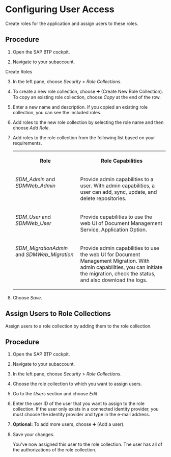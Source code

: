 <!-- loio66e4071b01be4c02bb3733afb0ffb558 -->

<link rel="stylesheet" type="text/css" href="../css/sap-icons.css"/>

# Configuring User Access

Create roles for the application and assign users to these roles.



## Procedure

1.  Open the SAP BTP cockpit.

2.  Navigate to your subaccount.


Create Roles

3.  In the left pane, choose *Security* \> *Role Collections*.

4.  To create a new role collection, choose :heavy_plus_sign: \(Create New Role Collection\). To copy an existing role collection, choose *Copy* at the end of the row.

5.  Enter a new name and description. If you copied an existing role collection, you can see the included roles.

6.  Add roles to the new role collection by selecting the role name and then choose *Add Role*.

7.  Add roles to the role collection from the following list based on your requirements.


    <table>
    <tr>
    <th valign="top">

    Role
    
    </th>
    <th valign="top">

    Role Capabilities
    
    </th>
    </tr>
    <tr>
    <td valign="top">
    
    *SDM\_Admin* and *SDMWeb\_Admin* 
    
    </td>
    <td valign="top">
    
    Provide admin capabilities to a user. With admin capabilities, a user can add, sync, update, and delete repositories.
    
    </td>
    </tr>
    <tr>
    <td valign="top">
    
    *SDM\_User* and *SDMWeb\_User* 
    
    </td>
    <td valign="top">
    
    Provide capabilities to use the web UI of Document Management Service, Application Option.
    
    </td>
    </tr>
    <tr>
    <td valign="top">
    
    *SDM\_MigrationAdmin* and *SDMWeb\_Migration* 
    
    </td>
    <td valign="top">
    
    Provide admin capabilities to use the web UI for Document Management Migration. With admin capabilities, you can initiate the migration, check the status, and also download the logs.
    
    </td>
    </tr>
    </table>
    
8.  Choose *Save*.


<a name="task_zwb_yg3_qpb"/>

<!-- task\_zwb\_yg3\_qpb -->

## Assign Users to Role Collections

Assign users to a role collection by adding them to the role collection.



<a name="task_zwb_yg3_qpb__steps_hfp_dh3_qpb"/>

## Procedure

1.  Open the SAP BTP cockpit.

2.  Navigate to your subaccount.

3.  In the left pane, choose *Security* \> *Role Collections*.

4.  Choose the role collection to which you want to assign users.

5.  Go to the *Users* section and choose *Edit*.

6.  Enter the user ID of the user that you want to assign to the role collection. If the user only exists in a connected identity provider, you must choose the identity provider and type in the e-mail address.

7.  **Optional:** To add more users, choose :heavy_plus_sign: \(Add a user\).

8.  Save your changes.

    You've now assigned this user to the role collection. The user has all of the authorizations of the role collection.



